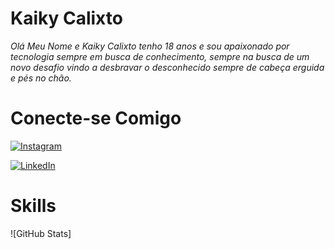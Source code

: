 # Kaiky Calixto 

*Olá Meu Nome e Kaiky Calixto tenho 18 anos e sou apaixonado por tecnologia sempre em busca de conhecimento, sempre na busca de um novo desafio vindo a desbravar o desconhecido sempre de cabeça erguida e pés no chão.*

# Conecte-se Comigo

[![Instagram](https://img.shields.io/badge/-Instagram-%23E4405F?style=for-the-badge&logo=instagram&logoColor=white)](https://www.instagram.com/Kaikysemj/)

[![LinkedIn](https://img.shields.io/badge/LinkedIn-0077B5?style=for-the-badge&logo=linkedin&logoColor=white)](https://www.linkedin.com/in/kaiky-calixto-a0555a1a6//)

# Skills

![GitHub Stats]